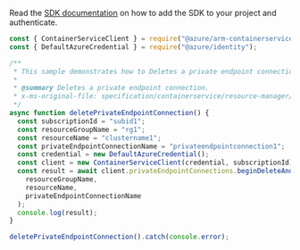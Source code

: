 Read the [SDK documentation](https://github.com/Azure/azure-sdk-for-js/blob/%40azure%2Farm-containerservice_15.2.0/sdk/containerservice/arm-containerservice/README.md) on how to add the SDK to your project and authenticate.

```javascript
const { ContainerServiceClient } = require("@azure/arm-containerservice");
const { DefaultAzureCredential } = require("@azure/identity");

/**
 * This sample demonstrates how to Deletes a private endpoint connection.
 *
 * @summary Deletes a private endpoint connection.
 * x-ms-original-file: specification/containerservice/resource-manager/Microsoft.ContainerService/stable/2022-02-01/examples/PrivateEndpointConnectionsDelete.json
 */
async function deletePrivateEndpointConnection() {
  const subscriptionId = "subid1";
  const resourceGroupName = "rg1";
  const resourceName = "clustername1";
  const privateEndpointConnectionName = "privateendpointconnection1";
  const credential = new DefaultAzureCredential();
  const client = new ContainerServiceClient(credential, subscriptionId);
  const result = await client.privateEndpointConnections.beginDeleteAndWait(
    resourceGroupName,
    resourceName,
    privateEndpointConnectionName
  );
  console.log(result);
}

deletePrivateEndpointConnection().catch(console.error);
```
